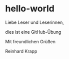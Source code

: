 # hello-world

Liebe Leser und Leserinnen,

dies ist eine GitHub-Übung

Mit freundlichen Grüßen

Reinhard Krapp
